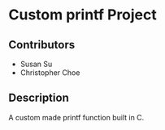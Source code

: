 
# Custom printf Project

## Contributors

* Susan Su
* Christopher Choe

## Description

A custom made printf function built in C.

